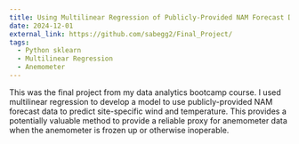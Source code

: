 ```yaml
---
title: Using Multilinear Regression of Publicly-Provided NAM Forecast Data to Develop Site-Specific Wind and Temperature Models
date: 2024-12-01
external_link: https://github.com/sabegg2/Final_Project/
tags:
  - Python sklearn
  - Multilinear Regression
  - Anemometer
---
```


This was the final project from my data analytics bootcamp course. I used multilinear regression to develop a model to use publicly-provided NAM forecast data to predict site-specific wind and temperature. This provides a potentially valuable method to provide a reliable proxy for anemometer data when the anemometer is frozen up or otherwise inoperable.

<!--more-->
